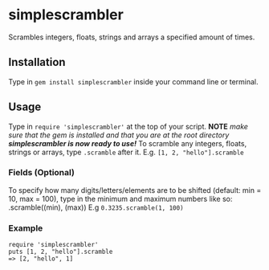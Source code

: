 # simplescrambler
Scrambles integers, floats, strings and arrays a specified amount of times.

## Installation
Type in ```gem install simplescrambler``` inside your command line or terminal.

## Usage
Type in ```require 'simplescrambler'``` at the top of your script. **NOTE** _make sure that the gem is installed and that you are at the root directory_
**_simplescrambler is now ready to use!_**
To scramble any integers, floats, strings or arrays, type ```.scramble``` after it. E.g. ```[1, 2, "hello"].scramble```

### Fields (Optional)
To specify how many digits/letters/elements are to be shifted (default: min = 10, max = 100), type in the minimum and maximum numbers like so: .scramble((min), (max)) E.g ```0.3235.scramble(1, 100)```

### Example
```require 'simplescrambler'```  
```puts [1, 2, "hello"].scramble```  
```=> [2, "hello", 1]```

